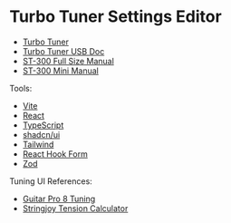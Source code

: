 # Turbo Tuner Settings Editor

- [Turbo Tuner](https://www.turbo-tuner.com/)
- [Turbo Tuner USB Doc](https://www.turbo-tuner.com/usb)
- [ST-300 Full Size Manual](https://www.turbo-tuner.com/media/ST300fs_Manual.pdf)
- [ST-300 Mini Manual](https://www.turbo-tuner.com/media/ST300mini_Manual.pdf)

Tools:

- [Vite](https://vite.dev)
- [React](https://react.dev)
- [TypeScript](https://www.typescriptlang.org)
- [shadcn/ui](https://ui.shadcn.com)
- [Tailwind](https://tailwindcss.com)
- [React Hook Form](https://react-hook-form.com)
- [Zod](https://zod.dev)

Tuning UI References:

- [Guitar Pro 8 Tuning](https://support.guitar-pro.com/hc/en-us/articles/360000034505-GP8-Select-or-set-up-the-tuning-of-your-choice)
- [Stringjoy Tension Calculator](https://tension.stringjoy.com)

